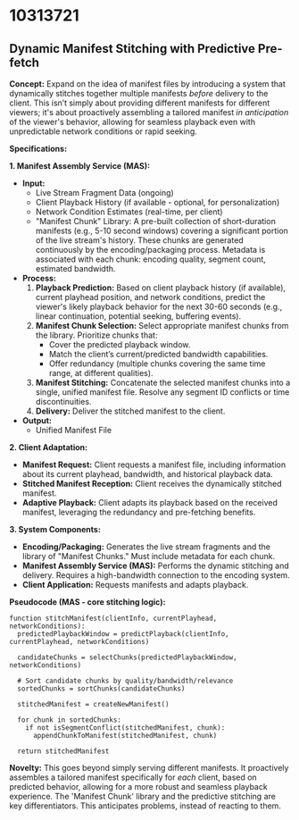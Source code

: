 # 10313721

## Dynamic Manifest Stitching with Predictive Pre-fetch

**Concept:** Expand on the idea of manifest files by introducing a system that dynamically stitches together multiple manifests *before* delivery to the client. This isn’t simply about providing different manifests for different viewers; it's about proactively assembling a tailored manifest *in anticipation* of the viewer's behavior, allowing for seamless playback even with unpredictable network conditions or rapid seeking.

**Specifications:**

**1. Manifest Assembly Service (MAS):**

*   **Input:**
    *   Live Stream Fragment Data (ongoing)
    *   Client Playback History (if available - optional, for personalization)
    *   Network Condition Estimates (real-time, per client)
    *   "Manifest Chunk" Library: A pre-built collection of short-duration manifests (e.g., 5-10 second windows) covering a significant portion of the live stream's history.  These chunks are generated continuously by the encoding/packaging process.  Metadata is associated with each chunk: encoding quality, segment count, estimated bandwidth.
*   **Process:**
    1.  **Playback Prediction:**  Based on client playback history (if available), current playhead position, and network conditions, predict the viewer's likely playback behavior for the next 30-60 seconds (e.g., linear continuation, potential seeking, buffering events).
    2.  **Manifest Chunk Selection:** Select appropriate manifest chunks from the library. Prioritize chunks that:
        *   Cover the predicted playback window.
        *   Match the client’s current/predicted bandwidth capabilities.
        *   Offer redundancy (multiple chunks covering the same time range, at different qualities).
    3.  **Manifest Stitching:**  Concatenate the selected manifest chunks into a single, unified manifest file. Resolve any segment ID conflicts or time discontinuities.
    4.  **Delivery:** Deliver the stitched manifest to the client.
*   **Output:**
    *   Unified Manifest File

**2. Client Adaptation:**

*   **Manifest Request:** Client requests a manifest file, including information about its current playhead, bandwidth, and historical playback data.
*   **Stitched Manifest Reception:** Client receives the dynamically stitched manifest.
*   **Adaptive Playback:** Client adapts its playback based on the received manifest, leveraging the redundancy and pre-fetching benefits.

**3. System Components:**

*   **Encoding/Packaging:** Generates the live stream fragments and the library of "Manifest Chunks."  Must include metadata for each chunk.
*   **Manifest Assembly Service (MAS):** Performs the dynamic stitching and delivery. Requires a high-bandwidth connection to the encoding system.
*   **Client Application:** Requests manifests and adapts playback.

**Pseudocode (MAS - core stitching logic):**

```
function stitchManifest(clientInfo, currentPlayhead, networkConditions):
  predictedPlaybackWindow = predictPlayback(clientInfo, currentPlayhead, networkConditions)

  candidateChunks = selectChunks(predictedPlaybackWindow, networkConditions)

  # Sort candidate chunks by quality/bandwidth/relevance
  sortedChunks = sortChunks(candidateChunks)

  stitchedManifest = createNewManifest()

  for chunk in sortedChunks:
    if not isSegmentConflict(stitchedManifest, chunk):
      appendChunkToManifest(stitchedManifest, chunk)

  return stitchedManifest
```

**Novelty:** This goes beyond simply serving different manifests. It proactively assembles a tailored manifest specifically for *each* client, based on predicted behavior, allowing for a more robust and seamless playback experience. The 'Manifest Chunk' library and the predictive stitching are key differentiators. This anticipates problems, instead of reacting to them.
